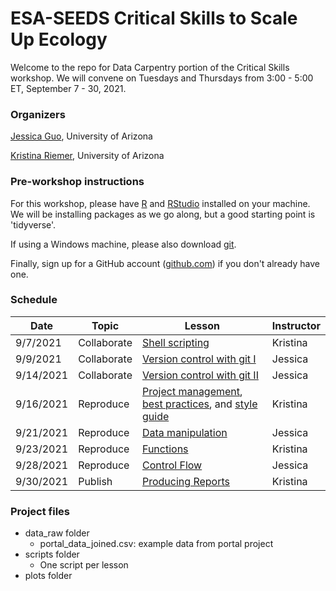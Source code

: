 # ESA-SEEDS Critical Skills to Scale Up Ecology
Welcome to the repo for Data Carpentry portion of the Critical Skills workshop. We will convene on Tuesdays and Thursdays from 3:00 - 5:00 ET, September 7 - 30, 2021. 

### Organizers
[Jessica Guo](mailto:jessicaguo@email.arizona.edu), University of Arizona

[Kristina Riemer](mailto:kristinariemer@email.arizona.edu), University of Arizona

### Pre-workshop instructions
For this workshop, please have [R](https://www.r-project.org) and [RStudio](https://www.rstudio.com/products/rstudio/download/) installed on your machine. We will be installing packages as we go along, but a good starting point is 'tidyverse'. 

If using a Windows machine, please also download [git](http://git-scm.com/). 

Finally, sign up for a GitHub account ([github.com](https://github.com/)) if you don't already have one.

### Schedule
| Date  | Topic | Lesson   |  Instructor	 |
|---|---|---|---|
| 9/7/2021  | Collaborate | [Shell scripting](http://swcarpentry.github.io/shell-novice/)  | Kristina |
| 9/9/2021 | Collaborate | [Version control with git I](http://swcarpentry.github.io/git-novice/) | Jessica | 
| 9/14/2021  | Collaborate | [Version control with git II](http://swcarpentry.github.io/git-novice/)  | Jessica |
| 9/16/2021  | Reproduce | [Project management](http://swcarpentry.github.io/r-novice-gapminder/02-project-intro/index.html),  [best practices](http://swcarpentry.github.io/r-novice-inflammation/06-best-practices-R/index.html), and [style guide](https://style.tidyverse.org/index.html) | Kristina |
| 9/21/2021 | Reproduce | [Data manipulation](https://datacarpentry.org/R-ecology-lesson/03-dplyr.html)  | Jessica |
| 9/23/2021 | Reproduce | [Functions](https://swcarpentry.github.io/r-novice-gapminder/10-functions/index.html)  | Kristina |
| 9/28/2021 | Reproduce | [Control Flow](https://swcarpentry.github.io/r-novice-gapminder/07-control-flow/index.html) | Jessica |
| 9/30/2021 | Publish | [Producing Reports](http://swcarpentry.github.io/r-novice-gapminder/15-knitr-markdown/index.html)  | Kristina |

### Project files 

* data_raw folder
  * portal_data_joined.csv: example  data from portal project 
* scripts folder
  * One script per lesson
* plots folder


